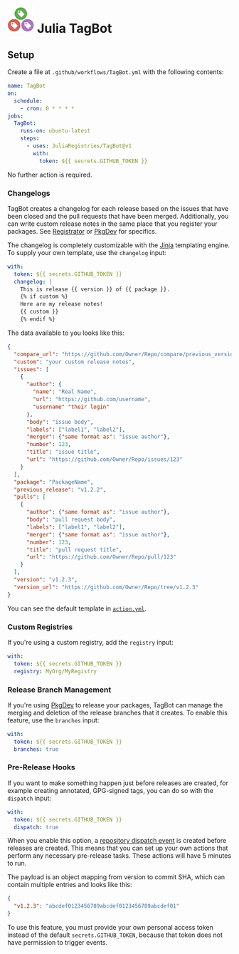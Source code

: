 # <img src="logo.png" width="60"> Julia TagBot

## Setup

Create a file at `.github/workflows/TagBot.yml` with the following contents:

```yml
name: TagBot
on:
  schedule:
    - cron: 0 * * * *
jobs:
  TagBot:
    runs-on: ubuntu-latest
    steps:
      - uses: JuliaRegistries/TagBot@v1
        with:
          token: ${{ secrets.GITHUB_TOKEN }}
```

No further action is required.

### Changelogs

TagBot creates a changelog for each release based on the issues that have been closed and the pull requests that have been merged.
Additionally, you can write custom release notes in the same place that you register your packages.
See [Registrator](https://github.com/JuliaRegistries/Registrator.jl/#release-notes) or [PkgDev](https://github.com/JuliaLang/PkgDev.jl) for specifics.

The changelog is completely customizable with the [Jinja](https://jinja.palletsprojects.com) templating engine.
To supply your own template, use the `changelog` input:

```yml
with:
  token: ${{ secrets.GITHUB_TOKEN }}
  changelog: |
    This is release {{ version }} of {{ package }}.
    {% if custom %}
    Here are my release notes!
    {{ custom }}
    {% endif %}
```

The data available to you looks like this:

```json
{
  "compare_url": "https://github.com/Owner/Repo/compare/previous_version...current_version",
  "custom": "your custom release notes",
  "issues": [
    {
      "author": {
        "name": "Real Name",
        "url": "https://github.com/username",
        "username" "their login"
      },
      "body": "issue body",
      "labels": ["label1", "label2"],
      "merger": {"same format as": "issue author"},
      "number": 123,
      "title": "issue title",
      "url": "https://github.com/Owner/Repo/issues/123"
    }
  ],
  "package": "PackageName",
  "previous_release": "v1.2.2",
  "pulls": [
    {
      "author": {"same format as": "issue author"},
      "body": "pull request body",
      "labels": ["label1", "label2"],
      "merger": {"same format as": "issue author"},
      "number": 123,
      "title": "pull request title",
      "url": "https://github.com/Owner/Repo/pull/123"
    }
  ],
  "version": "v1.2.3",
  "version_url": "https://github.com/Owner/Repo/tree/v1.2.3"
}
```

You can see the default template in [`action.yml`](action.yml).

### Custom Registries

If you're using a custom registry, add the `registry` input:

```yml
with:
  token: ${{ secrets.GITHUB_TOKEN }}
  registry: MyOrg/MyRegistry
```

### Release Branch Management

If you're using [PkgDev](https://github.com/JuliaLang/PkgDev.jl) to release your packages, TagBot can manage the merging and deletion of the release branches that it creates.
To enable this feature, use the `branches` input:

```yml
with:
  token: ${{ secrets.GITHUB_TOKEN }}
  branches: true
```

### Pre-Release Hooks

If you want to make something happen just before releases are created, for example creating annotated, GPG-signed tags, you can do so with the `dispatch` input:

```yml
with:
  token: ${{ secrets.GITHUB_TOKEN }}
  dispatch: true
```

When you enable this option, a [repository dispatch event](https://developer.github.com/v3/activity/events/types/#repositorydispatchevent) is created before releases are created.
This means that you can set up your own actions that perform any necessary pre-release tasks.
These actions will have 5 minutes to run.

The payload is an object mapping from version to commit SHA, which can contain multiple entries and looks like this:

```json
{
  "v1.2.3": "abcdef0123456789abcdef0123456789abcdef01"
}
```

To use this feature, you must provide your own personal access token instead of the default `secrets.GITHUB_TOKEN`, because that token does not have permission to trigger events.
